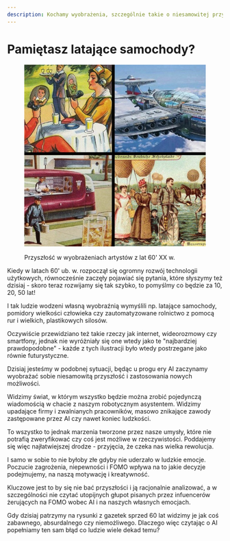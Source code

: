 ```yaml
---
description: Kochamy wyobrażenia, szczególnie takie o niesamowitej przyszłości.
---
```


# Pamiętasz latające samochody?

<figure><img src="../../.gitbook/assets/image (6).png" alt=""><figcaption><p>Przyszłość w wyobrażeniach artystów z lat 60' XX w.</p></figcaption></figure>

Kiedy w latach 60' ub. w. rozpoczął się ogromny rozwój technologii użytkowych, równocześnie zaczęły pojawiać się pytania, które słyszymy też dzisiaj - skoro teraz rozwijamy się tak szybko, to pomyślmy co będzie za 10, 20, 50 lat!

I tak ludzie wodzeni własną wyobraźnią wymyślili np. latające samochody, pomidory wielkości człowieka czy zautomatyzowane rolnictwo z pomocą rur i wielkich, plastikowych silosów.

Oczywiście przewidziano też takie rzeczy jak internet, wideorozmowy czy smartfony, jednak nie wyróżniały się one wtedy jako te "najbardziej prawdopodobne" - każde z tych ilustracji było wtedy postrzegane jako równie futurystyczne.

Dzisiaj jesteśmy w podobnej sytuacji, będąc u progu ery AI zaczynamy wyobrażać sobie niesamowitą przyszłość i zastosowania nowych możliwości.

Widzimy świat, w którym wszystko będzie można zrobić pojedynczą wiadomością w chacie z naszym robotycznym asystentem. Widzimy upadające firmy i zwalnianych pracowników, masowo znikające zawody zastępowane przez AI czy nawet koniec ludzkości.

To wszystko to jednak marzenia tworzone przez nasze umysły, które nie potrafią zweryfikować czy coś jest możliwe w rzeczywistości. Poddajemy się więc najłatwiejszej drodze - przyjęcia, że czeka nas wielka rewolucja.

I samo w sobie to nie byłoby złe gdyby nie uderzało w ludzkie emocje. Poczucie zagrożenia, niepewności i FOMO wpływa na to jakie decyzje podejmujemy, na naszą motywację i kreatywność.

Kluczowe jest to by się nie bać przyszłości i ją racjonalnie analizować, a w szczególności nie czytać utopijnych głupot pisanych przez infuencerów żerujących na FOMO wobec AI i na naszych własnych emocjach.

Gdy dzisiaj patrzymy na rysunki z gazetek sprzed 60 lat widzimy je jak coś zabawnego, absurdalnego czy niemożliwego. Dlaczego więc czytając o AI popełniamy ten sam błąd co ludzie wiele dekad temu?
